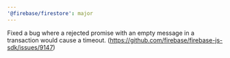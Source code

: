 ```yaml
---
'@firebase/firestore': major
---
```


Fixed a bug where a rejected promise with an empty message in a transaction would cause a timeout. (https://github.com/firebase/firebase-js-sdk/issues/9147)
